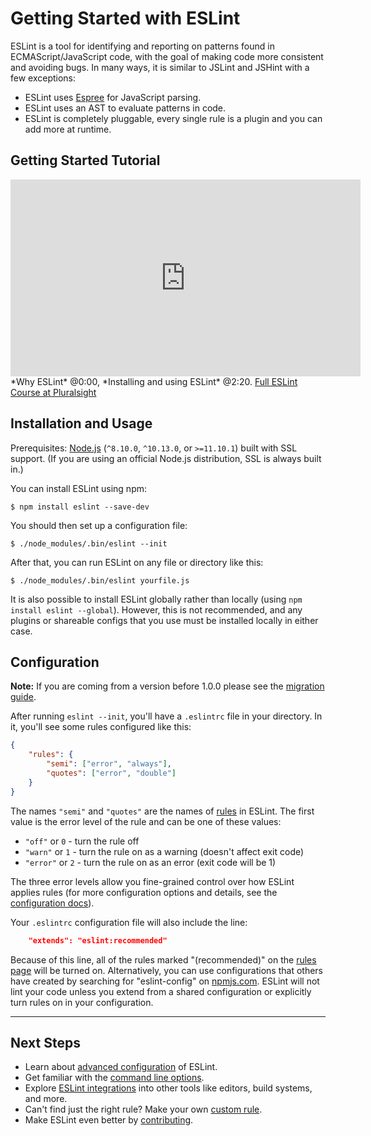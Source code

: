 # Getting Started with ESLint

ESLint is a tool for identifying and reporting on patterns found in ECMAScript/JavaScript code, with the goal of making code more consistent and avoiding bugs. In many ways, it is similar to JSLint and JSHint with a few exceptions:

* ESLint uses [Espree](https://github.com/eslint/espree) for JavaScript parsing.
* ESLint uses an AST to evaluate patterns in code.
* ESLint is completely pluggable, every single rule is a plugin and you can add more at runtime.

## Getting Started Tutorial

<iframe width="560" height="315" src="https://www.youtube-nocookie.com/embed/hppJw2REb8g?rel=0" frameborder="0" allowfullscreen></iframe>
*Why ESLint* @0:00, *Installing and using ESLint* @2:20.  <a href="https://www.pluralsight.com/courses/eslint-better-code-quality?utm_source=eslint-dot-org&utm_medium=video&utm_campaign=authordemo" target="_blank">Full ESLint Course at Pluralsight</a>

## Installation and Usage

Prerequisites: [Node.js](https://nodejs.org/en/) (`^8.10.0`, `^10.13.0`, or `>=11.10.1`) built with SSL support. (If you are using an official Node.js distribution, SSL is always built in.) 

You can install ESLint using npm:

```
$ npm install eslint --save-dev
```

You should then set up a configuration file:

```
$ ./node_modules/.bin/eslint --init
```

After that, you can run ESLint on any file or directory like this:

```
$ ./node_modules/.bin/eslint yourfile.js
```

It is also possible to install ESLint globally rather than locally (using `npm install eslint --global`). However, this is not recommended, and any plugins or shareable configs that you use must be installed locally in either case.

## Configuration

**Note:** If you are coming from a version before 1.0.0 please see the [migration guide](migrating-to-1.0.0.md).

After running `eslint --init`, you'll have a `.eslintrc` file in your directory. In it, you'll see some rules configured like this:

```json
{
    "rules": {
        "semi": ["error", "always"],
        "quotes": ["error", "double"]
    }
}
```

The names `"semi"` and `"quotes"` are the names of [rules](/docs/rules) in ESLint. The first value is the error level of the rule and can be one of these values:

* `"off"` or `0` - turn the rule off
* `"warn"` or `1` - turn the rule on as a warning (doesn't affect exit code)
* `"error"` or `2` - turn the rule on as an error (exit code will be 1)

The three error levels allow you fine-grained control over how ESLint applies rules (for more configuration options and details, see the [configuration docs](configuring.md)).

Your `.eslintrc` configuration file will also include the line:

```json
    "extends": "eslint:recommended"
```

Because of this line, all of the rules marked "(recommended)" on the [rules page](/docs/rules) will be turned on.  Alternatively, you can use configurations that others have created by searching for "eslint-config" on [npmjs.com](https://www.npmjs.com/search?q=eslint-config).  ESLint will not lint your code unless you extend from a shared configuration or explicitly turn rules on in your configuration.

---

## Next Steps

* Learn about [advanced configuration](configuring.md) of ESLint.
* Get familiar with the [command line options](command-line-interface.md).
* Explore [ESLint integrations](integrations.md) into other tools like editors, build systems, and more.
* Can't find just the right rule?  Make your own [custom rule](/docs/developer-guide/working-with-rules.md).
* Make ESLint even better by [contributing](/docs/developer-guide/contributing/).
